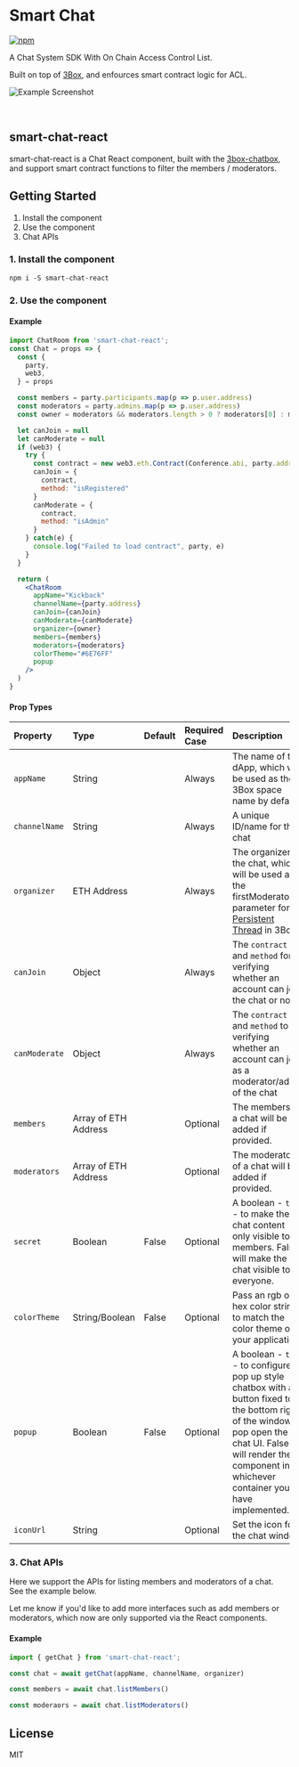 # Smart Chat

[![npm](https://img.shields.io/npm/v/smart-chat-react.svg?style=for-the-badge)](https://www.npmjs.com/package/smart-chat-react)

A Chat System SDK With On Chain Access Control List.

Built on top of [3Box](https://docs.3box.io/), and enfources smart contract logic for ACL.

![Example Screenshot](https://user-images.githubusercontent.com/46699230/79453919-f240e400-801c-11ea-8688-54d7ab4a512b.png)

<br />

## smart-chat-react

smart-chat-react is a Chat React component, built with the [3box-chatbox](https://github.com/open-tribe/3box-chatbox-react), and support smart contract functions to filter the members / moderators.

## Getting Started

1. Install the component
2. Use the component
3. Chat APIs

### 1. Install the component

```shell
npm i -S smart-chat-react
```


### 2. Use the component

#### Example

```jsx
import ChatRoom from 'smart-chat-react';
const Chat = props => {
  const {
    party,
    web3,
  } = props

  const members = party.participants.map(p => p.user.address)
  const moderators = party.admins.map(p => p.user.address)
  const owner = moderators && moderators.length > 0 ? moderators[0] : members[0];

  let canJoin = null
  let canModerate = null
  if (web3) {
    try {
      const contract = new web3.eth.Contract(Conference.abi, party.address)
      canJoin = {
        contract,
        method: "isRegistered"
      }
      canModerate = {
        contract,
        method: "isAdmin"
      }
    } catch(e) {
      console.log("Failed to load contract", party, e)
    }
  }

  return (
    <ChatRoom
      appName="Kickback"
      channelName={party.address}
      canJoin={canJoin}
      canModerate={canModerate}
      organizer={owner}
      members={members}
      moderators={moderators}
      colorTheme="#6E76FF"
      popup
    />
  )
}
```


#### Prop Types

| Property | Type          | Default  | Required Case          | Description |
| :-------------------------------- | :-------------------------------------------------------- | :------------------------------------------------------------------------------------------------------------- | :------------------------------------------------------ | :--------------------------------------------------------------------------------------------------------------------------------------------------------------------------------------------------------------------------------------------------------------------------------------------------------------------------------------------------------------------------------------------------------------- |
| `appName`    | String        |    |  Always   |  The name of the dApp, which will be used as the 3Box space name by default. |
| `channelName`    | String       |   | Always    | A unique ID/name for this chat |
| `organizer`    | ETH Address         |   | Always   | The organizer of the chat, which will be used as the firstModerator parameter for a [Persistent Thread](https://docs.3box.io/build/web-apps/messaging/persistent-threads) in 3Box |
| `canJoin`    | Object         |   | Always   | The `contract` and `method` for verifying whether an account can join the chat or not |
| `canModerate`    | Object         |   | Always   | The `contract` and `method` to verifying whether an account can join as a moderator/admin of the chat |
| `members`    | Array of ETH Address         |   | Optional   | The members of a chat will be added if provided. |
| `moderators`    | Array of ETH Address         |   | Optional   | The moderators of a chat will be added if provided. |
| `secret`    | Boolean       |  False   | Optional    | A boolean - `true` - to make the chat content only visible to its members. False will make the chat visible to everyone. |
| `colorTheme`    | String/Boolean       |  False  | Optional    | Pass an rgb or hex color string to match the color theme of your application |
| `popup`    | Boolean       |  False   | Optional    | A boolean - `true` - to configure a pop up style chatbox with a button fixed to the bottom right of the window to pop open the chat UI. False will render the component in whichever container you have implemented. |
| `iconUrl`    | String       |    | Optional    | Set the icon for the chat window |

### 3. Chat APIs

Here we support the APIs for listing members and moderators of a chat. See the example below.

Let me know if you'd like to add more interfaces such as add members or moderators, which now are only supported via the React components.

#### Example

```js
import { getChat } from 'smart-chat-react';

const chat = await getChat(appName, channelName, organizer)

const members = await chat.listMembers()

const moderaors = await chat.listModerators()

```


## License

MIT



